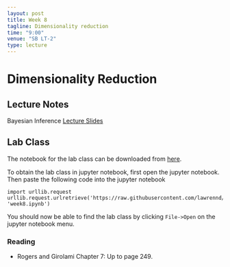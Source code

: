 ```yaml
---
layout: post
title: Week 8
tagline: Dimensionality reduction
time: "9:00"
venue: "SB LT-2"
type: lecture
---
```


Dimensionality Reduction
========================

Lecture Notes
-------------

Bayesian Inference [Lecture Slides](./assets/w8_dimensionalityReduction.pdf)

Lab Class
---------

The notebook for the lab class can be downloaded from
[here](http://nbviewer.ipython.org/github/lawrennd/mlai2015/blob/master/week8.ipynb).

To obtain the lab class in jupyter notebook, first open the jupyter
notebook. Then paste the following code into the jupyter notebook

    import urllib.request
    urllib.request.urlretrieve('https://raw.githubusercontent.com/lawrennd/mlai2015/master/week8.ipynb', 'week8.ipynb')

You should now be able to find the lab class by clicking `File->Open` on
the jupyter notebook menu.

### Reading

-   Rogers and Girolami Chapter 7: Up to page 249.

